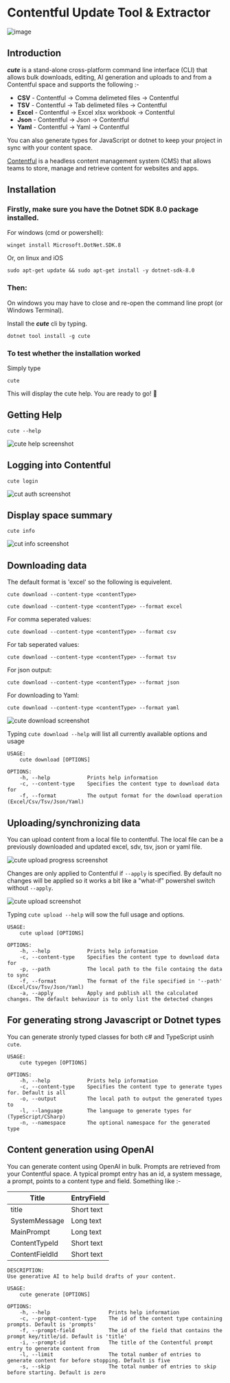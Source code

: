 # Contentful Update Tool & Extractor

![image](https://raw.githubusercontent.com/andresharpe/cute/master/docs/images/cute-logo.png)

## Introduction 

***cute*** is a stand-alone  cross-platform command line interface (CLI) that allows bulk downloads, editing, AI generation and uploads to and from a Contentful space and supports the following :-

- **CSV** - Contentful -> Comma delimeted files -> Contentful
- **TSV** - Contentful -> Tab delimeted files -> Contentful
- **Excel** - Contentful -> Excel xlsx workbook -> Contentful
- **Json** - Contentful -> Json -> Contentful
- **Yaml** - Contentful -> Yaml -> Contentful

You can also generate types for JavaScript or dotnet to keep your project in sync with your content space.

[Contentful](https://www.contentful.com/) is a headless content management system (CMS) that allows teams to store, manage and retrieve content for websites and apps.

## Installation

### Firstly, make sure you have the Dotnet SDK 8.0 package installed.

For windows (cmd or powershell):
```
winget install Microsoft.DotNet.SDK.8
```

Or, on linux and iOS
``` 
sudo apt-get update && sudo apt-get install -y dotnet-sdk-8.0
```

### Then:
On windows you may have to close and re-open the command line propt (or Windows Terminal).

Install the ***cute*** cli by typing.
```
dotnet tool install -g cute
```

### To test whether the installation worked
Simply type
```
cute
```
This will display the 
cute help. You are ready to go! 🚀

## Getting Help

```
cute --help
```
![cute help screenshot](https://raw.githubusercontent.com/andresharpe/cute/master/docs/images/help.png)

## Logging into Contentful
```
cute login
```

![cut auth screenshot](https://raw.githubusercontent.com/andresharpe/cute/master/docs/images/login.png)

## Display space summary
``` 
cute info
```
![cut info screenshot](https://raw.githubusercontent.com/andresharpe/cute/master/docs/images/info.png)

## Downloading data
The default format is 'excel' so the following is equivelent.
```
cute download --content-type <contentType> 

cute download --content-type <contentType> --format excel
```
For comma seperated values:
```
cute download --content-type <contentType> --format csv
```
For tab seperated values:
```
cute download --content-type <contentType> --format tsv
```
For json output:
```
cute download --content-type <contentType> --format json
```
For downloading to Yaml:
```
cute download --content-type <contentType> --format yaml
```
![cute download screenshot](https://raw.githubusercontent.com/andresharpe/cute/master/docs/images/download.png)

Typing `cute download --help` will list all currently available options and usage

```
USAGE:
    cute download [OPTIONS]

OPTIONS:
    -h, --help            Prints help information
    -c, --content-type    Specifies the content type to download data for
    -f, --format          The output format for the download operation (Excel/Csv/Tsv/Json/Yaml)
```

## Uploading/synchronizing data

You can upload content from a local file to contentful. The local file can be a previously downloaded and updated excel, sdv, tsv, json or yaml file.

![cute upload progress screenshot](https://raw.githubusercontent.com/andresharpe/cute/master/docs/images/upload-progress.png)

Changes are only applied to Contentful if `--apply` is specified. By default no changes will be applied so it works a bit like a "what-if" powershel switch without `--apply`.

![cute upload screenshot](https://raw.githubusercontent.com/andresharpe/cute/master/docs/images/upload.png)

Typing `cute upload --help` will sow the full usage and options.

```
USAGE:
    cute upload [OPTIONS]

OPTIONS:
    -h, --help            Prints help information
    -c, --content-type    Specifies the content type to download data for
    -p, --path            The local path to the file containg the data to sync
    -f, --format          The format of the file specified in '--path' (Excel/Csv/Tsv/Json/Yaml)
    -a, --apply           Apply and publish all the calculated changes. The default behaviour is to only list the detected changes
```

## For generating strong Javascript or Dotnet types

You can generate stronly typed classes for both c# and TypeScript usinh `cute`.

```
USAGE:
    cute typegen [OPTIONS]

OPTIONS:
    -h, --help            Prints help information
    -c, --content-type    Specifies the content type to generate types for. Default is all
    -o, --output          The local path to output the generated types to
    -l, --language        The language to generate types for (TypeScript/CSharp)
    -n, --namespace       The optional namespace for the generated type
```

## Content generation using OpenAI

You can generate content using OpenAI in bulk. Prompts are retrieved from your Contentful space. A typical prompt entry has an id, a system message, a prompt, points to a content type and field.  Something like :-

|Title|EntryField|
|-|-|
|title|Short text|
|SystemMessage|Long text|
|MainPrompt|Long text|
|ContentTypeId|Short text|
|ContentFieldId|Short text|

```
DESCRIPTION:
Use generative AI to help build drafts of your content.

USAGE:
    cute generate [OPTIONS]

OPTIONS:
    -h, --help                   Prints help information
    -c, --prompt-content-type    The id of the content type containing prompts. Default is 'prompts'
    -f, --prompt-field           The id of the field that contains the prompt key/title/id. Default is 'title'
    -i, --prompt-id              The title of the Contentful prompt entry to generate content from
    -l, --limit                  The total number of entries to generate content for before stopping. Default is five
    -s, --skip                   The total number of entries to skip before starting. Default is zero
```

